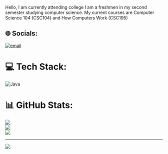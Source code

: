 Hello, I am currently attending college I am a freshmen in my second semester studying computer science.
My current courses are Computer Science 104 (CSC104) and How Computers Work (CSC195)

## 🌐 Socials:
[![email](https://img.shields.io/badge/Email-D14836?logo=gmail&logoColor=white)](mailto:zswett@outlook.com) 

# 💻 Tech Stack:
![Java](https://img.shields.io/badge/java-%23ED8B00.svg?style=for-the-badge&logo=openjdk&logoColor=white)
# 📊 GitHub Stats:
![](https://github-readme-stats.vercel.app/api?username=zswett10&theme=dark&hide_border=false&include_all_commits=false&count_private=false)<br/>
![](https://nirzak-streak-stats.vercel.app/?user=zswett10&theme=dark&hide_border=false)<br/>
![](https://github-readme-stats.vercel.app/api/top-langs/?username=zswett10&theme=dark&hide_border=false&include_all_commits=false&count_private=false&layout=compact)

---
[![](https://visitcount.itsvg.in/api?id=zswett10&icon=0&color=0)](https://visitcount.itsvg.in)

<!-- Proudly created with GPRM ( https://gprm.itsvg.in ) -->

